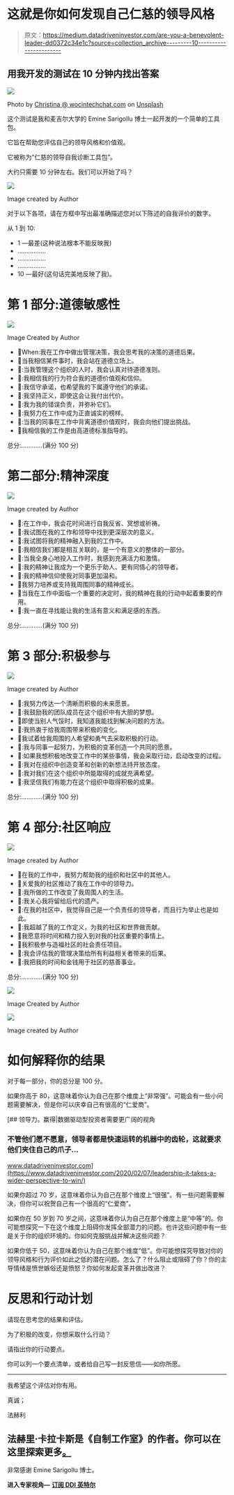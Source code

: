 # 这就是你如何发现自己仁慈的领导风格

> 原文：<https://medium.datadriveninvestor.com/are-you-a-benevolent-leader-dd0372c34e1c?source=collection_archive---------10----------------------->

## 用我开发的测试在 10 分钟内找出答案

![](img/fec056d2d9386ca8516ea69cd7712b5d.png)

Photo by [Christina @ wocintechchat.com](https://unsplash.com/@wocintechchat?utm_source=medium&utm_medium=referral) on [Unsplash](https://unsplash.com?utm_source=medium&utm_medium=referral)

这个测试是我和麦吉尔大学的 Emine Sarigollu 博士一起开发的一个简单的工具包。

它旨在帮助您评估自己的领导风格和价值观。

它被称为“仁慈的领导自我诊断工具包”。

大约只需要 10 分钟左右。我们可以开始了吗？

![](img/9fd04add755ae5728b698c136c1cf4e2.png)

Image created by Author

对于以下各项，请在方框中写出最准确描述您对以下陈述的自我评价的数字。

从 1 到 10:

*   1 —最差(这种说法根本不能反映我)
*   …………….
*   …………….
*   …………….
*   10 —最好(这句话完美地反映了我)。

# 第 1 部分:道德敏感性

![](img/0157a50d395360caae9d530ccab7b9f1.png)

Image Created by Author

*   When:我在工作中做出管理决策，我会思考我的决策的道德后果。
*   当我相信某件事时，我会站在道德立场上。
*   :当我管理这个组织的人时，我会认真对待道德准则。
*   :我相信我的行为符合我的道德价值观和信仰。
*   :我信守承诺，也希望我的下属遵守他们的承诺。
*   :我坚持正义，即使这会让我付出代价。
*   :我为我的错误负责，并弥补它们。
*   :我努力在工作中成为正直诚实的榜样。
*   :当我的同事在工作中背离道德价值观时，我会向他们提出挑战。
*   我相信我的工作是由高道德标准指导的。

总分:…………(满分 100 分)

# 第二部分:精神深度

![](img/41202d9947ba045f6198a5635ad5bbb9.png)

Image created by Author

*   :在工作中，我会花时间进行自我反省、冥想或祈祷。
*   :我试图在我的工作和领导中找到更深层次的意义。
*   :我试图将我的精神融入到我的工作中。
*   :我相信我们都是相互关联的，是一个有意义的整体的一部分。
*   :当我全身心地投入工作时，我感到充满活力和激情。
*   :我的精神让我成为一个更乐于助人、更有同情心的领导者。
*   :我的精神信仰使我对同事更加温和。
*   我努力培养或支持我周围同事的精神成长。
*   当我在工作中面临一个重要的决定时，我的精神在我的行动中起着重要的作用。
*   :我一直在寻找能让我的生活有意义和满足感的东西。

总分:…………(满分 100 分)

# 第 3 部分:积极参与

![](img/b43459119965d65f8c696b0bc68ea9de.png)

Image created by Author

*   :我努力传达一个清晰而积极的未来愿景。
*   :我鼓励我的团队成员在这个组织中有大胆的梦想。
*   即使当别人气馁时，我知道我能找到解决问题的方法。
*   :我热衷于给我周围带来积极的变化。
*   我试着给我周围的人希望和勇气去采取积极的行动。
*   :我与同事一起努力，为积极的变革创造一个共同的愿景。
*   :如果我想积极地改变工作中的某些事情，我会采取行动，启动改变的过程。
*   :我对在组织中创造变革和创新的新想法持开放态度。
*   :我对我们在这个组织中所能取得的成就充满希望。
*   :我坚信我们有能力在这个组织中取得积极的成果。

总分:…………(满分 100 分)

# 第 4 部分:社区响应

![](img/f23f5ae9cf73b569cf8c936a44e6a896.png)

Image created by Author

*   在我的工作中，我努力帮助我的组织和社区中的其他人。
*   关爱我的社区推动了我在工作中的领导力。
*   :我所做的工作改变了我周围人的生活。
*   :我关心我将留给后代的遗产。
*   :在我的社区中，我觉得自己是一个负责任的领导者，而且行为举止也是如此。
*   :我超越了我的工作定义，为我的社区和世界做贡献。
*   我愿意将时间和精力投入到对我的社区重要的事情上。
*   我积极参与造福社区的社会责任项目。
*   :我会评估我的管理决策给所有利益相关者带来的后果。
*   :我把我的时间和金钱用于社区的慈善事业。

总分:…………(满分 100 分)

![](img/a4e51c1492ed4d6ba49bb8c74e3b456e.png)

Image Created by Author

![](img/cfdf52df1921af5e93e906c125ffbbb3.png)

Image created by Author

# 如何解释你的结果

对于每一部分，你的总分是 100 分。

如果你高于 80，这意味着你认为自己在那个维度上“非常强”。可能会有一些小问题需要解决，但是你可以庆幸自己有很高的“仁爱商”。

[](https://www.datadriveninvestor.com/2020/02/07/leadership-it-takes-a-wider-perspective-to-win/) [## 领导力。赢得|数据驱动型投资者需要更广阔的视角

### 不管他们愿不愿意，领导者都是快速运转的机器中的齿轮，这就要求他们夹住自己的爪子…

www.datadriveninvestor.com](https://www.datadriveninvestor.com/2020/02/07/leadership-it-takes-a-wider-perspective-to-win/) 

如果你超过 70 岁，这意味着你认为自己在那个维度上“很强”。有一些问题需要解决，但你可以祝贺自己有一个很高的“仁爱商”。

如果你在 50 岁到 70 岁之间，这意味着你认为自己在那个维度上是“中等”的。你可能想探究一下在这个维度上阻碍你发挥全部潜力的问题。也许这些问题中有一些是关于你的组织环境的。你如何克服挑战并解决这些问题？

如果你低于 50，这意味着你认为自己在那个维度“低”。你可能想探究导致对你的领导风格和行为评价如此之低的潜在问题。怎么了？什么阻止或阻碍了你？你的主导情绪是愤世嫉俗还是愤怒？你如何发起变革并做出改进？

# 反思和行动计划

请现在思考您的结果和评估。

为了积极的改变，你想采取什么行动？

请指出你的行动要点。

你可以列一个要点清单，或者给自己写一封反思信——如你所愿。

______________________________________________________________________________________________________________________________________________________________________________________________________________________________________________________________________________________________________________________________________________________________________________________________________________________________________________________________________________________________________________________________________________________________________________________________________________________________________________________________________________________________________________________________________________________________________________________________________________________________________________________________________________________________________________________________________________________________________________________________________________________________________________________________________________________________________________________________________________________________________________________________________________________________________________________________________________________________________________________________________________________________________________________________________________________________________________________________________________________________________________________________________________________________________________________________________________________________

我希望这个评估对你有用。

真诚；

法赫利

## 法赫里·卡拉卡斯是《自制工作室》的作者。你可以在这里探索更多[。](https://selfmakingstudio.com/)

非常感谢 Emine Sarigollu 博士。

**进入专家视角—** [**订阅 DDI 英特尔**](https://datadriveninvestor.com/ddi-intel)